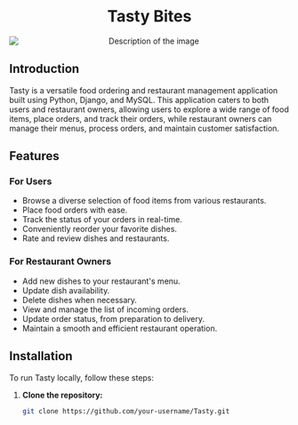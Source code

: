 <h1 align="center">Tasty Bites</h1>

<p align="center">
  <img src="https://github.com/psudhansu/Zesty-Zomato/assets/119405182/22b7f77c-040b-442b-80c8-a5fa8bf2554f)" alt="Description of the image" style="display: block; margin: 0 auto;">
</p>

## Introduction

Tasty is a versatile food ordering and restaurant management application built using Python, Django, and MySQL. This application caters to both users and restaurant owners, allowing users to explore a wide range of food items, place orders, and track their orders, while restaurant owners can manage their menus, process orders, and maintain customer satisfaction.

## Features

### For Users

- Browse a diverse selection of food items from various restaurants.
- Place food orders with ease.
- Track the status of your orders in real-time.
- Conveniently reorder your favorite dishes.
- Rate and review dishes and restaurants.

### For Restaurant Owners

- Add new dishes to your restaurant's menu.
- Update dish availability.
- Delete dishes when necessary.
- View and manage the list of incoming orders.
- Update order status, from preparation to delivery.
- Maintain a smooth and efficient restaurant operation.

## Installation

To run Tasty locally, follow these steps:

1. **Clone the repository:**

   ```bash
   git clone https://github.com/your-username/Tasty.git
